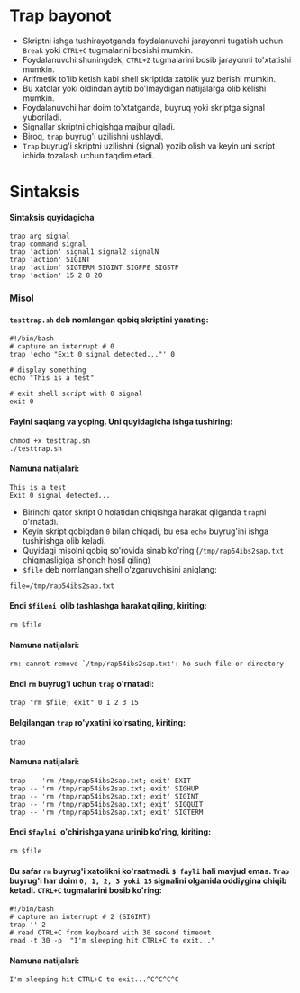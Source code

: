 # Trap bayonot

- Skriptni ishga tushirayotganda foydalanuvchi jarayonni tugatish uchun ```Break``` yoki ```CTRL+C``` tugmalarini bosishi mumkin.
- Foydalanuvchi shuningdek, ```CTRL+Z``` tugmalarini bosib jarayonni to'xtatishi mumkin.
- Arifmetik to'lib ketish kabi shell skriptida xatolik yuz berishi mumkin.
- Bu xatolar yoki oldindan aytib bo'lmaydigan natijalarga olib kelishi mumkin.
- Foydalanuvchi har doim to'xtatganda, buyruq yoki skriptga signal yuboriladi.
- Signallar skriptni chiqishga majbur qiladi.
- Biroq, ```trap``` buyrug'i uzilishni ushlaydi.
- ```Trap``` buyrug'i skriptni uzilishni (signal) yozib olish va keyin uni skript ichida tozalash uchun taqdim etadi.

# Sintaksis

#### Sintaksis quyidagicha

```
trap arg signal
trap command signal
trap 'action' signal1 signal2 signalN
trap 'action' SIGINT 
trap 'action' SIGTERM SIGINT SIGFPE SIGSTP
trap 'action' 15 2 8 20
```

### Misol

#### ```testtrap.sh``` deb nomlangan qobiq skriptini yarating:

```
#!/bin/bash
# capture an interrupt # 0
trap 'echo "Exit 0 signal detected..."' 0

# display something
echo "This is a test"

# exit shell script with 0 signal
exit 0
```

#### Faylni saqlang va yoping. Uni quyidagicha ishga tushiring:

```
chmod +x testtrap.sh
./testtrap.sh
```

#### Namuna natijalari:


```
This is a test
Exit 0 signal detected...
```

- Birinchi qator skript 0 holatidan chiqishga harakat qilganda ```trap```ni o'rnatadi.
- Keyin skript qobiqdan ``0`` bilan chiqadi, bu esa ```echo``` buyrug'ini ishga tushirishga olib keladi.
- Quyidagi misolni qobiq so'rovida sinab ko'ring (```/tmp/rap54ibs2sap.txt ```chiqmasligiga ishonch hosil qiling)
- ``$file`` deb nomlangan shell o'zgaruvchisini aniqlang:

```
file=/tmp/rap54ibs2sap.txt
```


#### Endi ```$fileni ```olib tashlashga harakat qiling, kiriting:

```
rm $file
```

#### Namuna natijalari:

```
rm: cannot remove `/tmp/rap54ibs2sap.txt': No such file or directory
```

#### Endi ```rm``` buyrug'i uchun ```trap``` o'rnatadi:

```
trap "rm $file; exit" 0 1 2 3 15
```

#### Belgilangan ```trap``` ro'yxatini ko'rsating, kiriting:

```
trap
```

#### Namuna natijalari:


```
trap -- 'rm /tmp/rap54ibs2sap.txt; exit' EXIT
trap -- 'rm /tmp/rap54ibs2sap.txt; exit' SIGHUP
trap -- 'rm /tmp/rap54ibs2sap.txt; exit' SIGINT
trap -- 'rm /tmp/rap54ibs2sap.txt; exit' SIGQUIT
trap -- 'rm /tmp/rap54ibs2sap.txt; exit' SIGTERM
```

#### Endi ```$faylni ```oʻchirishga yana urinib koʻring, kiriting:

```
rm $file
```

#### Bu safar ```rm``` buyrug'i xatolikni ko'rsatmadi. ``$ fayli`` hali mavjud emas. ```Trap``` buyrug'i har doim ```0, 1, 2, 3 yoki 15``` signalini olganida oddiygina chiqib ketadi. ```CTRL+C``` tugmalarini bosib ko'ring:

```
#!/bin/bash
# capture an interrupt # 2 (SIGINT)
trap '' 2
# read CTRL+C from keyboard with 30 second timeout
read -t 30 -p  "I'm sleeping hit CTRL+C to exit..."
```

#### Namuna natijalari:

```
I'm sleeping hit CTRL+C to exit...^C^C^C^C
```